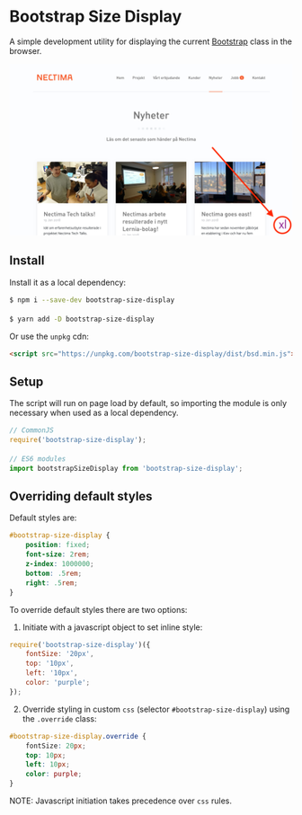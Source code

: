 # Bootstrap Size Display

A simple development utility for displaying the current [Bootstrap](https://getbootstrap.com/) class in the browser.

![bootstrap-size-display example](./example_screenshot.png)

## Install

Install it as a local dependency:
```bash
$ npm i --save-dev bootstrap-size-display

$ yarn add -D bootstrap-size-display
```
Or use the `unpkg` cdn:
```html
<script src="https://unpkg.com/bootstrap-size-display/dist/bsd.min.js"></script>
```



## Setup
The script will run on page load by default, so importing the module is only necessary when used as a local dependency.
```javascript
// CommonJS
require('bootstrap-size-display');

// ES6 modules
import bootstrapSizeDisplay from 'bootstrap-size-display';
```

## Overriding default styles
Default styles are: 
```css
#bootstrap-size-display {
    position: fixed;
    font-size: 2rem;
    z-index: 1000000;
    bottom: .5rem;
    right: .5rem;
}
```
To override default styles there are two options:

1) Initiate with a javascript object to set inline style:
```javascript
require('bootstrap-size-display')({
    fontSize: '20px',
    top: '10px', 
    left: '10px',
    color: 'purple';
});
```
2) Override styling in custom `css` (selector `#bootstrap-size-display`) using the `.override` class:
```css
#bootstrap-size-display.override {
    fontSize: 20px;
    top: 10px; 
    left: 10px;
    color: purple;
}
```
NOTE: Javascript initiation takes precedence over `css` rules.